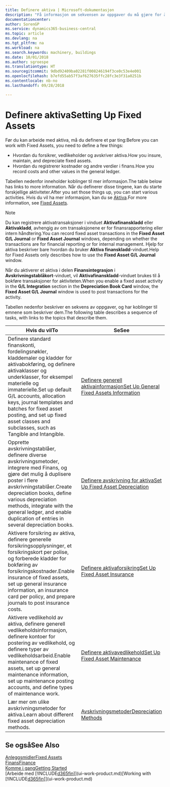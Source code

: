```yaml
---
title: Definere aktiva | Microsoft-dokumentasjon
description: "Få informasjon om sekvensen av oppgaver du må gjøre for å definere aktiva, for eksempel maskiner eller bygninger."
documentationcenter: 
author: SorenGP
ms.service: dynamics365-business-central
ms.topic: article
ms.devlang: na
ms.tgt_pltfrm: na
ms.workload: na
ms.search.keywords: machinery, buildings
ms.date: 10/01/2018
ms.author: sgroespe
ms.translationtype: HT
ms.sourcegitcommit: 9dbd92409ba02281f008246194f3ce0c53e4e001
ms.openlocfilehash: b7efd55ab57f3af627635ffc28fc3e3f31a0251b
ms.contentlocale: nb-no
ms.lasthandoff: 09/28/2018

---
```

# <a name="setting-up-fixed-assets"></a><span data-ttu-id="cc111-103">Definere aktiva</span><span class="sxs-lookup"><span data-stu-id="cc111-103">Setting Up Fixed Assets</span></span>
<span data-ttu-id="cc111-104">Før du kan arbeide med aktiva, må du definere et par ting:</span><span class="sxs-lookup"><span data-stu-id="cc111-104">Before you can work with Fixed Assets, you need to define a few things:</span></span>  

* <span data-ttu-id="cc111-105">Hvordan du forsikrer, vedlikeholder og avskriver aktiva.</span><span class="sxs-lookup"><span data-stu-id="cc111-105">How you insure, maintain, and depreciate fixed assets.</span></span>  
* <span data-ttu-id="cc111-106">Hvordan du registrerer kostnader og andre verdier i finans.</span><span class="sxs-lookup"><span data-stu-id="cc111-106">How you record costs and other values in the general ledger.</span></span>  

<span data-ttu-id="cc111-107">Tabellen nedenfor inneholder koblinger til mer informasjon.</span><span class="sxs-lookup"><span data-stu-id="cc111-107">The table below has links to more information.</span></span> <span data-ttu-id="cc111-108">Når du definerer disse tingene, kan du starte forskjellige aktiviteter.</span><span class="sxs-lookup"><span data-stu-id="cc111-108">After you set those things up, you can start various activities.</span></span> <span data-ttu-id="cc111-109">Hvis du vil ha mer informasjon, kan du se [Aktiva](fa-manage.md).</span><span class="sxs-lookup"><span data-stu-id="cc111-109">For more information, see [Fixed Assets](fa-manage.md).</span></span>  

> [!NOTE]  
>   <span data-ttu-id="cc111-110">Du kan registrere aktivatransaksjoner i vinduet **Aktivafinanskladd** eller **Aktivakladd**, avhengig av om transaksjonene er for finansrapportering eller intern håndtering.</span><span class="sxs-lookup"><span data-stu-id="cc111-110">You can record fixed asset transactions in the **Fixed Asset G/L Journal** or **Fixed Asset Journal** windows, depending on whether the transactions are for financial reporting or for internal management.</span></span> <span data-ttu-id="cc111-111">Hjelp for aktiva beskriver bare hvordan du bruker **Aktiva finanskladd**-vinduet.</span><span class="sxs-lookup"><span data-stu-id="cc111-111">Help for Fixed Assets only describes how to use the **Fixed Asset G/L Journal** window.</span></span>  

<span data-ttu-id="cc111-112">Når du aktiverer et aktiva i delen **Finansintegrasjon** i **Avskrivningstablåkort**-vinduet, vil **Aktivafinanskladd**-vinduet brukes til å bokføre transaksjoner for aktiviteten.</span><span class="sxs-lookup"><span data-stu-id="cc111-112">When you enable a fixed asset activity in the **G/L Integration** section in the **Depreciation Book Card** window, the **Fixed Asset G/L Journal** window is used to post transactions for the activity.</span></span>

<span data-ttu-id="cc111-113">Tabellen nedenfor beskriver en sekvens av oppgaver, og har koblinger til emnene som beskriver dem.</span><span class="sxs-lookup"><span data-stu-id="cc111-113">The following table describes a sequence of tasks, with links to the topics that describe them.</span></span>  

| <span data-ttu-id="cc111-114">Hvis du vil</span><span class="sxs-lookup"><span data-stu-id="cc111-114">To</span></span> | <span data-ttu-id="cc111-115">Se</span><span class="sxs-lookup"><span data-stu-id="cc111-115">See</span></span> |
| --- | --- |
| <span data-ttu-id="cc111-116">Definere standard finanskonti, fordelingsnøkler, kladdemaler og kladder for aktivabokføring, og definere aktivaklasser og underklasser, for eksempel materielle og immaterielle.</span><span class="sxs-lookup"><span data-stu-id="cc111-116">Set up default G/L accounts, allocation keys, journal templates and batches for fixed asset posting, and set up fixed asset classes and subclasses, such as Tangible and Intangible.</span></span> |[<span data-ttu-id="cc111-117">Definere generell aktivainformasjon</span><span class="sxs-lookup"><span data-stu-id="cc111-117">Set Up General Fixed Assets Information</span></span>](fa-how-setup-general.md) |
| <span data-ttu-id="cc111-118">Opprette avskrivningstablåer, definere diverse avskrivningsmetoder, integrere med Finans, og gjøre det mulig å duplisere poster i flere avskrivningstablåer.</span><span class="sxs-lookup"><span data-stu-id="cc111-118">Create depreciation books, define various depreciation methods, integrate with the general ledger, and enable duplication of entries in several depreciation books.</span></span> |[<span data-ttu-id="cc111-119">Definere avskrivning for aktiva</span><span class="sxs-lookup"><span data-stu-id="cc111-119">Set Up Fixed Asset Depreciation</span></span>](fa-how-setup-depreciation.md) |
| <span data-ttu-id="cc111-120">Aktivere forsikring av aktiva, definere generelle forsikringsopplysninger, et forsikringskort per polise, og forberede kladder for bokføring av forsikringskostnader.</span><span class="sxs-lookup"><span data-stu-id="cc111-120">Enable insurance of fixed assets, set up general insurance information, an insurance card per policy, and prepare journals to post insurance costs.</span></span> |[<span data-ttu-id="cc111-121">Definere aktivaforsikring</span><span class="sxs-lookup"><span data-stu-id="cc111-121">Set Up Fixed Asset Insurance</span></span>](fa-how-setup-insurance.md) |
| <span data-ttu-id="cc111-122">Aktivere vedlikehold av aktiva, definere generell vedlikeholdsinformasjon, definere kontoer for postering av vedlikehold, og definere typer av vedlikeholdsarbeid.</span><span class="sxs-lookup"><span data-stu-id="cc111-122">Enable maintenance of fixed assets, set up general maintenance information, set up maintenance posting accounts, and define types of maintenance work.</span></span> |[<span data-ttu-id="cc111-123">Definere aktivavedlikehold</span><span class="sxs-lookup"><span data-stu-id="cc111-123">Set Up Fixed Asset Maintenance</span></span>](fa-how-setup-maintenance.md) |
| <span data-ttu-id="cc111-124">Lær mer om ulike avskrivningsmetoder for aktiva.</span><span class="sxs-lookup"><span data-stu-id="cc111-124">Learn about different fixed asset depreciation methods.</span></span> |[<span data-ttu-id="cc111-125">Avskrivningsmetoder</span><span class="sxs-lookup"><span data-stu-id="cc111-125">Depreciation Methods</span></span>](fa-depreciation-methods.md) |

## <a name="see-also"></a><span data-ttu-id="cc111-126">Se også</span><span class="sxs-lookup"><span data-stu-id="cc111-126">See Also</span></span>
[<span data-ttu-id="cc111-127">Anleggsmidler</span><span class="sxs-lookup"><span data-stu-id="cc111-127">Fixed Assets</span></span>](fa-manage.md)  
[<span data-ttu-id="cc111-128">Finans</span><span class="sxs-lookup"><span data-stu-id="cc111-128">Finance</span></span>](finance.md)  
[<span data-ttu-id="cc111-129">Komme i gang</span><span class="sxs-lookup"><span data-stu-id="cc111-129">Getting Started</span></span>](product-get-started.md)  
<span data-ttu-id="cc111-130">[Arbeide med [!INCLUDE[d365fin](includes/d365fin_md.md)]](ui-work-product.md)</span><span class="sxs-lookup"><span data-stu-id="cc111-130">[Working with [!INCLUDE[d365fin](includes/d365fin_md.md)]](ui-work-product.md)</span></span>

